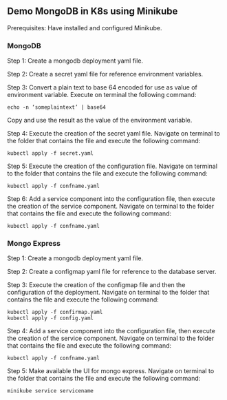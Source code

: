 ## Demo MongoDB in K8s using Minikube
 Prerequisites: Have installed and configured Minikube.

 ### MongoDB

 Step 1: Create a mongodb deployment yaml file.

 Step 2: Create a secret yaml file for reference environment variables.

 Step 3: Convert a plain text to base 64 encoded for use as value of environment variable.
Execute on terminal the following command:

    echo -n ‘someplaintext’ | base64

Copy and use the result as the value of the environment variable.

Step 4: Execute the creation of the secret yaml file.
Navigate on terminal to the folder that contains the file and execute the following command:

    kubectl apply -f secret.yaml

Step 5: Execute the creation of the configuration file.
Navigate on terminal to the folder that contains the file and execute the following command:

    kubectl apply -f confname.yaml

Step 6: Add a service component into the configuration file, then execute the creation of the service component.
Navigate on terminal to the folder that contains the file and execute the following command:

    kubectl apply -f confname.yaml

### Mongo Express

Step 1: Create a mongodb deployment yaml file.

Step 2: Create a configmap yaml file for reference to the database server.

Step 3: Execute the creation of the configmap file and then the configuration of the deployment.
Navigate on terminal to the folder that contains the file and execute the following command:

    kubectl apply -f confirmap.yaml
    kubectl apply -f config.yaml

Step 4: Add a service component into the configuration file, then execute the creation of the service component.
Navigate on terminal to the folder that contains the file and execute the following command:

    kubectl apply -f confname.yaml

Step 5: Make available the UI for mongo express.
Navigate on terminal to the folder that contains the file and execute the following command:

    minikube service servicename        


